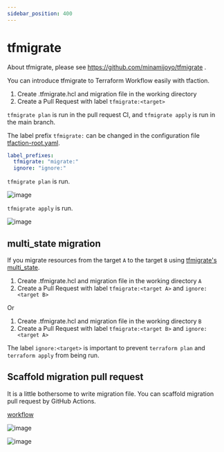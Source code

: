 ```yaml
---
sidebar_position: 400
---
```


# tfmigrate

About tfmigrate, please see https://github.com/minamijoyo/tfmigrate .

You can introduce tfmigrate to Terraform Workflow easily with tfaction.

1. Create .tfmigrate.hcl and migration file in the working directory
1. Create a Pull Request with label `tfmigrate:<target>`

`tfmigrate plan` is run in the pull request CI, and `tfmigrate apply` is run in the main branch.

The label prefix `tfmigrate:` can be changed in the configuration file [tfaction-root.yaml](/config/tfaction-root-yaml).

```yaml
label_prefixes:
  tfmigrate: "migrate:"
  ignore: "ignore:"
```

`tfmigrate plan` is run.

![image](https://user-images.githubusercontent.com/13323303/150029520-fd3aac78-d76a-41ee-9df0-a7fc02fb12b7.png)

`tfmigrate apply` is run.

![image](https://user-images.githubusercontent.com/13323303/150029697-316218e0-cb1e-4a8d-ad5c-0c12e1cb68dc.png)

## multi_state migration

If you migrate resources from the target `A` to the target `B` using [tfmigrate's multi_state](https://github.com/minamijoyo/tfmigrate#multi_state-mv).

1. Create .tfmigrate.hcl and migration file in the working directory `A`
1. Create a Pull Request with label `tfmigrate:<target A>` and `ignore:<target B>`

Or

1. Create .tfmigrate.hcl and migration file in the working directory `B`
1. Create a Pull Request with label `tfmigrate:<target B>` and `ignore:<target A>`

The label `ignore:<target>` is important to prevent `terraform plan` and `terraform apply` from being run.

## Scaffold migration pull request

It is a little bothersome to write migration file.
You can scaffold migration pull request by GitHub Actions.

[workflow](https://github.com/suzuki-shunsuke/tfaction-example/blob/main/.github/workflows/scaffold-tfmigrate.yaml)

![image](https://user-images.githubusercontent.com/13323303/154389701-737050cf-beca-4754-9852-76986e4ebf21.png)

![image](https://user-images.githubusercontent.com/13323303/154388296-420b421e-1940-446a-a8e1-95d2b4f3f782.png)
